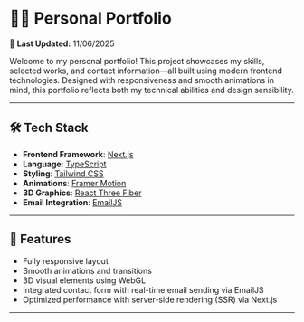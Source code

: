 # 🧑‍💻 Personal Portfolio

📅 **Last Updated:** 11/06/2025

Welcome to my personal portfolio! This project showcases my skills, selected works, and contact information—all built using modern frontend technologies. Designed with responsiveness and smooth animations in mind, this portfolio reflects both my technical abilities and design sensibility.

---

## 🛠️ Tech Stack

- **Frontend Framework**: [Next.js](https://nextjs.org/)
- **Language**: [TypeScript](https://www.typescriptlang.org/)
- **Styling**: [Tailwind CSS](https://tailwindcss.com/)
- **Animations**: [Framer Motion](https://www.framer.com/motion/)
- **3D Graphics**: [React Three Fiber](https://docs.pmnd.rs/react-three-fiber)
- **Email Integration**: [EmailJS](https://www.emailjs.com/)

---

## 🚀 Features

- Fully responsive layout
- Smooth animations and transitions
- 3D visual elements using WebGL
- Integrated contact form with real-time email sending via EmailJS
- Optimized performance with server-side rendering (SSR) via Next.js

---
